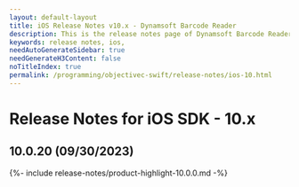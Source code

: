 ```yaml
---
layout: default-layout
title: iOS Release Notes v10.x - Dynamsoft Barcode Reader
description: This is the release notes page of Dynamsoft Barcode Reader for iOS SDK v10.x.
keywords: release notes, ios, 
needAutoGenerateSidebar: true
needGenerateH3Content: false
noTitleIndex: true
permalink: /programming/objectivec-swift/release-notes/ios-10.html
---
```


# Release Notes for iOS SDK - 10.x

## 10.0.20 (09/30/2023)

{%- include release-notes/product-highlight-10.0.0.md -%}
